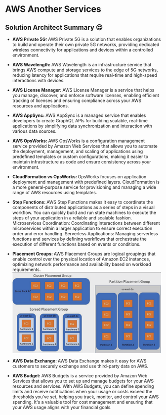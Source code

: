 # AWS Another Services

## Solution Architect Summary 😍

- <b>AWS Private 5G: </b>AWS Private 5G is a solution that enables organizations to build and operate their own private 5G networks, providing dedicated wireless connectivity for applications and devices within a controlled environment.

- <b>AWS Wavelength: </b>AWS Wavelength is an infrastructure service that brings AWS compute and storage services to the edge of 5G networks, reducing latency for applications that require real-time and high-speed interactions with devices.

- <b>AWS License Manager: </b>AWS License Manager is a service that helps you manage, discover, and enforce software licenses, enabling efficient tracking of licenses and ensuring compliance across your AWS resources and applications.

- <b>AWS AppSync: </b>AWS AppSync is a managed service that enables developers to create GraphQL APIs for building scalable, real-time applications by simplifying data synchronization and interaction with various data sources.

- <b>AWS OpsWorks: </b>AWS OpsWorks is a configuration management service provided by Amazon Web Services that allows you to automate the deployment, management, and scaling of applications using predefined templates or custom configurations, making it easier to maintain infrastructure as code and ensure consistency across your environment.

- <b>CloudFormation vs OpsWorks: </b>OpsWorks  focuses on application deployment and management with predefined layers. CloudFormation is a more general-purpose service for provisioning and managing a wide range of AWS resources using templates.

- <b>Step Functions: </b>AWS Step Functions makes it easy to coordinate the components of distributed applications as a series of steps in a visual workflow. You can quickly build and run state machines to execute the steps of your application in a reliable and scalable fashion. Microservices Coordination: Coordinating interactions between different microservices within a larger application to ensure correct execution order and error handling. Serverless Applications: Managing serverless functions and services by defining workflows that orchestrate the execution of different functions based on events or conditions.

- <b>Placement Groups: </b>AWS Placement Groups are logical groupings that enable control over the physical location of Amazon EC2 instances, optimizing network performance and availability based on workload requirements.
![Placement Groups](./draws/placementGroups.png)

- <b>AWS Data Exchange: </b>AWS Data Exchange makes it easy for AWS customers to securely exchange and use third-party data on AWS.

- <b>AWS Budget: </b>AWS Budgets is a service provided by Amazon Web Services that allows you to set up and manage budgets for your AWS resources and services. With AWS Budgets, you can define spending limits and receive notifications when your usage or costs exceed the thresholds you've set, helping you track, monitor, and control your AWS spending. It's a valuable tool for cost management and ensuring that your AWS usage aligns with your financial goals.